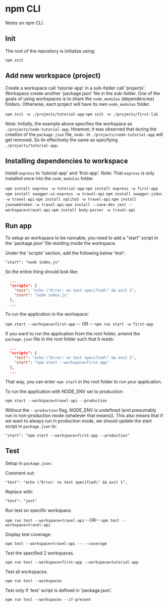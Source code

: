 # npm CLI

Notes on npm CLI.

## Init

The root of the repository is initialize using:

`npm init`

## Add new workspace (project)

Create a workspace call 'tutorial-app' in a sub-folder call 'projects'.
Workspace create another 'package.json' file in the sub-folder.
One of the goals of using workspaces is to share the `node_modules` (dependencies) folders.
Otherwise, each project will have its own `node_modules` folder.

`npm init -w ./projects/tutorial-app`
`npm init -w ./projects/first-lib`

Note: 
    Initially, the example above specifies the workspace as `./projects/node-tutorial-app`.
    However, it was observed that during the creation of the `package.json` file, 
    `node-` in `./projects/node-tutorial-app` will get removed.
    So its effectively the same as specifying `./projects/tutorial-app`.

## Installing dependencies to workspace

Install `express` to 'tutorial-app' and 'first-app'.
Note: That `express` is only installed once into the `node_modules` folder. 

`npm install express -w tutorial-app`
`npm install express -w first-app`
`npm install swagger-ui-express -w travel-api`
`npm install swagger-jsdoc -w travel-api`
`npm install sqlite3 -w travel-api`
`npm install jsonwebtoken -w travel-api`
`npm install --save-dev jest --workspace=travel-api`
`npm install body-parser -w travel-api`

## Run app

To setup an workspace to be runnable, you need to add a "start" script 
in the 'package.json' file residing inside the workspace.

Under the 'scripts' section, add the following below 'test':

`"start": "node index.js"`

So the entire thing should look like:

```package.json
  ...
  "scripts": {
    "test": "echo \"Error: no test specified\" && exit 1",
    "start": "node index.js"
  },
  ...
```

To run the application in the workspace:

`npm start --workspace=first-app`
-- OR --
`npm run start -w first-app`


If you want to run the application from the root folder, 
amend the `package.json` file in the root folder such that it reads:

```package.json
  ...
  "scripts": {
    "test": "echo \"Error: no test specified\" && exit 1",
    "start": "npm start --workspace=first-app"
  },
  ...
```

That way, you can enter `npm start` in the root folder to run your application.

To run the application with NODE_ENV set to production: 

`npm start --workspace=travel-api --production`

Without the `--production` flag, NODE_ENV is undefined (and presumably run in non-production mode (whatever that means)).
This also means that if we want to always run in production mode, we should update the start script in `package.json` to:

`"start": "npm start --workspace=first-app --production"`

## Test

Setup in `package.json`:

  Comment out:

  `"test": "echo \"Error: no test specified\" && exit 1",`

  Replace with:

  `"test": "jest"`

Run test on specific workspace.

`npm run test --workspace=travel-api`
--OR--
`npm test --workspace=travel-api`

Display test coverage.

`npm test --workspace=travel-api -- --coverage`

Test the specified 2 workspaces.

`npm run test --workspace=first-app --workspace=tutorial-app`

Test all workspaces.

`npm run test --workspaces`

Test only if 'test' script is defined in 'package.json'.

`npm run test --workspaces --if-present`

